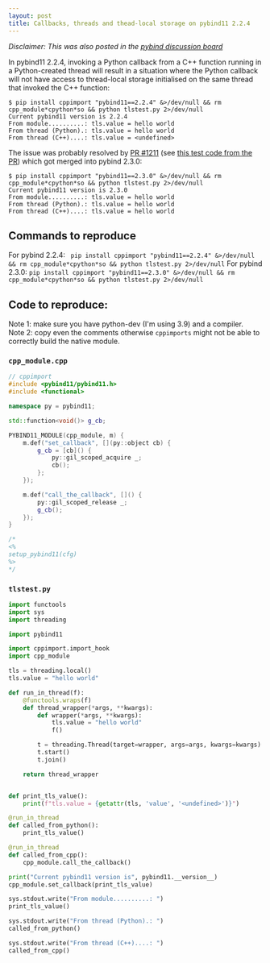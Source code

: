```yaml
---
layout: post
title: Callbacks, threads and thead-local storage on pybind11 2.2.4
---
```


_Disclaimer: This was also posted in the [pybind discussion board](https://github.com/pybind/pybind11/discussions/4029)_

In pybind11 2.2.4, invoking a Python callback from a C++ function running in a Python-created thread will result in a situation where the Python callback will not have access to thread-local storage initialised on the same thread that invoked the C++ function:

```
$ pip install cppimport "pybind11==2.2.4" &>/dev/null && rm cpp_module*cpython*so && python tlstest.py 2>/dev/null
Current pybind11 version is 2.2.4
From module..........: tls.value = hello world
From thread (Python).: tls.value = hello world
From thread (C++)....: tls.value = <undefined>
```

The issue was probably resolved by [PR #1211](https://github.com/pybind/pybind11/pull/1211) (see [this test code from the PR](https://github.com/pybind/pybind11/pull/1211/files#diff-262299f8dc5f31a314eeee23329842134461b9524aa535a2860252dbf78c6033R20-R49)) which got merged into pybind 2.3.0:

```
$ pip install cppimport "pybind11==2.3.0" &>/dev/null && rm cpp_module*cpython*so && python tlstest.py 2>/dev/null 
Current pybind11 version is 2.3.0
From module..........: tls.value = hello world
From thread (Python).: tls.value = hello world
From thread (C++)....: tls.value = hello world
```

## Commands to reproduce

For pybind 2.2.4: ` pip install cppimport "pybind11==2.2.4" &>/dev/null && rm cpp_module*cpython*so && python tlstest.py 2>/dev/null`
For pybind 2.3.0: `pip install cppimport "pybind11==2.3.0" &>/dev/null && rm cpp_module*cpython*so && python tlstest.py 2>/dev/null `


## Code to reproduce:

Note 1: make sure you have python-dev (I'm using 3.9) and a compiler.  
Note 2: copy even the comments otherwise `cppimports` might not be able to correctly build the native module.

### `cpp_module.cpp`
```cpp
// cppimport
#include <pybind11/pybind11.h>
#include <functional>

namespace py = pybind11;

std::function<void()> g_cb;

PYBIND11_MODULE(cpp_module, m) {
    m.def("set_callback", [](py::object cb) {
        g_cb = [cb]() {
            py::gil_scoped_acquire _;
            cb();
        };
    });

    m.def("call_the_callback", []() { 
        py::gil_scoped_release _;
        g_cb();
    });
}

/*
<%
setup_pybind11(cfg)
%>
*/
```

### `tlstest.py`

```python
import functools
import sys
import threading

import pybind11

import cppimport.import_hook
import cpp_module

tls = threading.local()
tls.value = "hello world"

def run_in_thread(f):
    @functools.wraps(f)
    def thread_wrapper(*args, **kwargs):
        def wrapper(*args, **kwargs):
            tls.value = "hello world"
            f()

        t = threading.Thread(target=wrapper, args=args, kwargs=kwargs)
        t.start()
        t.join()

    return thread_wrapper


def print_tls_value():
    print(f"tls.value = {getattr(tls, 'value', '<undefined>')}")

@run_in_thread
def called_from_python():
    print_tls_value()

@run_in_thread
def called_from_cpp():
    cpp_module.call_the_callback()

print("Current pybind11 version is", pybind11.__version__)
cpp_module.set_callback(print_tls_value)

sys.stdout.write("From module..........: ")
print_tls_value()

sys.stdout.write("From thread (Python).: ")
called_from_python()

sys.stdout.write("From thread (C++)....: ")
called_from_cpp()
```

